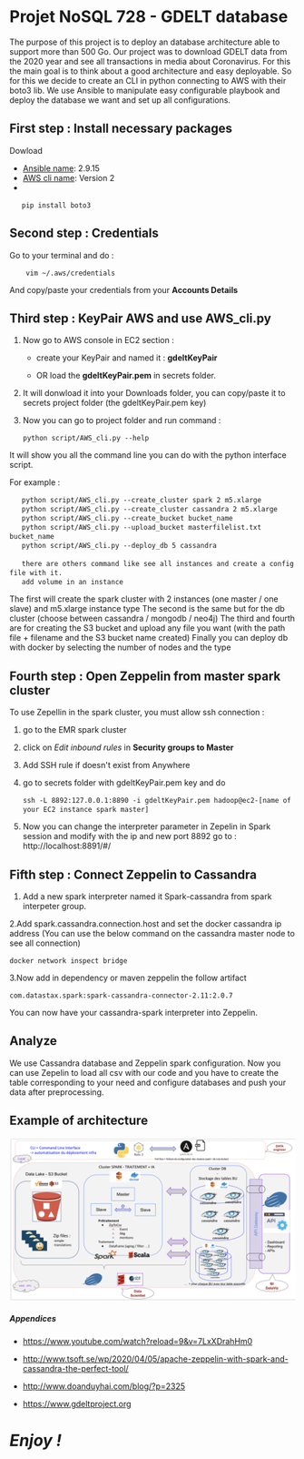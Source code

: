 # Projet NoSQL 728 - GDELT database

The purpose of this project is to deploy an database architecture able to support more than 500 Go.
Our project was to download GDELT data from the 2020 year and see all transactions in media about Coronavirus.
For this the main goal is to think about a good architecture and easy deployable. So for this we decide to create an CLI in python connecting to AWS with their boto3 lib.
We use Ansible to manipulate easy configurable playbook and deploy the database we want and set up all configurations.


## First step : Install necessary packages
Dowload 
* [Ansible name](https://docs.ansible.com/ansible/latest/installation_guide/intro_installation.html): 2.9.15
* [AWS cli name](https://example.com): Version 2
*
           
       pip install boto3
       
## Second step : Credentials

Go to your terminal and do :

        vim ~/.aws/credentials
        
 And copy/paste your credentials from your **Accounts Details**

## Third step : KeyPair AWS and use AWS_cli.py

1. Now go to AWS console in EC2 section :

    - create your KeyPair and named it : **gdeltKeyPair** 

    - OR load the **gdeltKeyPair.pem** in secrets folder.

2. It will donwload it into your Downloads folder, you can copy/paste it to secrets project folder (the gdeltKeyPair.pem key)

3. Now you can go to project folder and run command :

       python script/AWS_cli.py --help
        
 It will show you all the command line you can do with the python interface script.
 
 For example :
 
       python script/AWS_cli.py --create_cluster spark 2 m5.xlarge
       python script/AWS_cli.py --create_cluster cassandra 2 m5.xlarge 
       python script/AWS_cli.py --create_bucket bucket_name
       python script/AWS_cli.py --upload_bucket masterfilelist.txt bucket_name
       python script/AWS_cli.py --deploy_db 5 cassandra
       
       there are others command like see all instances and create a config file with it.
       add volume in an instance
   
 The first will create the spark cluster with 2 instances (one master / one slave) and m5.xlarge instance type
 The second is the same but for the db cluster (choose between cassandra / mongodb / neo4j)
 The third and fourth are for creating the S3 bucket and upload any file you want (with the path file + filename and the S3 bucket name created)
 Finally you can deploy db with docker by selecting the number of nodes and the type
 
 ## Fourth step : Open Zeppelin from master spark cluster
 
 To use Zepellin in the spark cluster, you must allow ssh connection :
 
 1. go to the EMR spark cluster
 2. click on *Edit inbound rules* in **Security groups to Master**
 3. Add SSH rule if doesn't exist from Anywhere 
 4. go to secrets folder with gdeltKeyPair.pem key and do
 
        ssh -L 8892:127.0.0.1:8890 -i gdeltKeyPair.pem hadoop@ec2-[name of your EC2 instance spark master]
        
 5. Now you can change the interpreter parameter in Zepelin in Spark session and modify with the ip and new port 8892 go to : http://localhost:8891/#/
 
  ## Fifth step : Connect Zeppelin to Cassandra
  
  1. Add a new spark interpreter named it Spark-cassandra from spark interpeter group.
  
  2.Add spark.cassandra.connection.host and set the docker cassandra ip address (You can use the below command on the cassandra master node to see all connection)
  
    docker network inspect bridge
       
  3.Now add in dependency or maven zeppelin the follow artifact
  
    com.datastax.spark:spark-cassandra-connector-2.11:2.0.7
    
  You can now have your cassandra-spark interpreter into Zeppelin.
       
  ## Analyze
  
  We use Cassandra database and Zeppelin spark configuration.
  Now you can use Zepelin to load all csv with our code and you have to create the table corresponding to your need and configure databases and push your data after preprocessing.
  
  ## Example of architecture
 
  
   ![Architecture example](images/Architecture_AWS.png)
  
  
  ##### Appendices
  
  * https://www.youtube.com/watch?reload=9&v=7LxXDrahHm0
  
  * http://www.tsoft.se/wp/2020/04/05/apache-zeppelin-with-spark-and-cassandra-the-perfect-tool/
  
  * http://www.doanduyhai.com/blog/?p=2325
  
  * https://www.gdeltproject.org
  
  
  # *Enjoy !*
